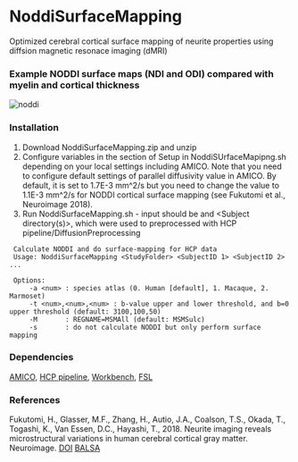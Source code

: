 # NoddiSurfaceMapping
Optimized cerebral cortical surface mapping of neurite properties using diffsion magnetic resonace imaging (dMRI)

### Example NODDI surface maps (NDI and ODI) compared with myelin and cortical thickness
![noddi](https://user-images.githubusercontent.com/16514166/40781643-a102ca94-6517-11e8-81e1-82e9556199de.png)

### Installation
1. Download NoddiSurfaceMapping.zip and unzip
2. Configure variables in the section of Setup in NoddiSUrfaceMapipng.sh depending on your local settings including AMICO. Note that you need to configure default settings of parallel diffusivity value in AMICO. By default, it is set to 1.7E-3 mm^2/s but you need to change the value to 1.1E-3 mm^2/s for NODDI cortical surface mapping (see Fukutomi et al., Neuroimage 2018).
3. Run NoddiSurfaceMapping.sh - input should be <StudyFolder> and <Subject directory(s)>, which were used to preprocessed with HCP pipeline/DiffusionPreprocessing

```
 Calculate NODDI and do surface-mapping for HCP data
 Usage: NoddiSurfaceMapping <StudyFolder> <SubjectID 1> <SubjectID 2> ...
 
 Options:
     -a <num> : species atlas (0. Human [default], 1. Macaque, 2. Marmoset)
     -t <num>,<num>,<num> : b-value upper and lower threshold, and b=0 upper threshold (default: 3100,100,50)
     -M       : REGNAME=MSMAll (default: MSMSulc)
     -s       : do not calculate NODDI but only perform surface mapping
```

### Dependencies
[AMICO][], [HCP pipeline][], [Workbench][], [FSL][]

[AMICO]: https://github.com/daducci/AMICO "AMICO"
[HCP pipeline]: https://github.com/Washington-University/Pipelines "HCP pipeline"
[Workbench]: https://github.com/Washington-University/workbench "Workbench"
[FSL]: https://fsl.fmrib.ox.ac.uk/fsl/fslwiki "FSL"

### References
Fukutomi, H., Glasser, M.F., Zhang, H., Autio, J.A., Coalson, T.S., Okada, T., Togashi, K., Van Essen, D.C., Hayashi, T., 2018. Neurite imaging reveals microstructural variations in human cerebral cortical gray matter. Neuroimage. [DOI][] [BALSA][]

[DOI]: https://doi.org/10.1016/j.neuroimage.2018.02.017
[BALSA]: https://balsa.wustl.edu/study/show/k77v
